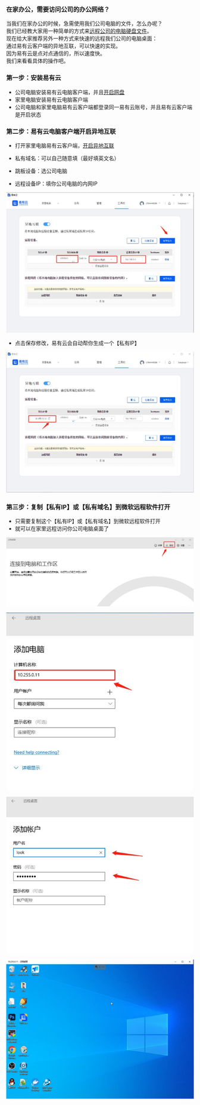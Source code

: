 ### 在家办公，需要访问公司的办公网络？
当我们在家办公的时候，急需使用我们公司电脑的文件，怎么办呢？  
我们已经教大家用一种简单的方式来[远程公司的电脑硬盘文件](https://doc.linkease.com/zh/guide/linkease/tips/mount.html)。  
现在给大家推荐另外一种方式来快速的远程我们公司的电脑桌面：  
通过易有云客户端的异地互联，可以快速的实现。   
因为易有云是点对点通信的，所以速度快。  
我们来看看具体的操作吧。  

### 第一步：安装易有云
- 公司电脑安装易有云电脑客户端，并且[开启网盘](https://doc.linkease.com/zh/guide/linkease/install/device/windows.html)
- 家里电脑安装易有云电脑客户端
- 公司电脑和家里电脑易有云客户端都登录同一易有云账号，并且易有云客户端是开启状态
### 第二步：易有云电脑客户端开启异地互联
- 打开家里电脑易有云客户端，[开启异地互联](https://doc.linkease.com/zh/guide/linkease/function/remote_connects.html)

- 私有域名：可以自己随意填（最好填英文名）
- 跳板设备：选公司电脑
- 远程设备IP：填你公司电脑的内网IP

![image](./image/remote/20.jpg)

- 点击保存修改，易有云会自动帮你生成一个【私有IP】

![image](./image/remote/21.jpg)
### 第三步：复制【私有IP】或【私有域名】到微软远程软件打开
- 只需要复制这个【私有IP】或【私有域名】到微软远程软件打开
- 就可以在家里远程访问你公司电脑桌面了

![image](./image/remote/22.jpg)

![image](./image/remote/23.jpg)

![image](./image/remote/24.jpg)

![image](./image/remote/25.jpg)


